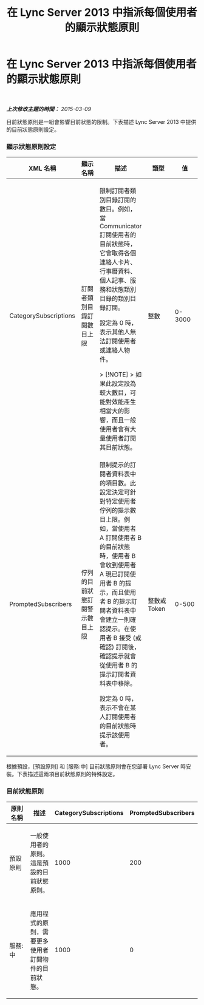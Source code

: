 ﻿---
title: 在 Lync Server 2013 中指派每個使用者的顯示狀態原則
TOCTitle: 在 Lync Server 2013 中指派每個使用者的顯示狀態原則
ms:assetid: fd1097b7-248d-4b78-8c43-456b03257c18
ms:mtpsurl: https://technet.microsoft.com/zh-tw/library/Gg182614(v=OCS.15)
ms:contentKeyID: 49292903
ms.date: 08/24/2015
mtps_version: v=OCS.15
ms.translationtype: HT
---

# 在 Lync Server 2013 中指派每個使用者的顯示狀態原則

 

_**上次修改主題的時間：** 2015-03-09_

目前狀態原則是一組會影響目前狀態的限制。下表描述 Lync Server 2013 中提供的目前狀態原則設定。

### 顯示狀態原則設定

<table>
<colgroup>
<col style="width: 20%" />
<col style="width: 20%" />
<col style="width: 20%" />
<col style="width: 20%" />
<col style="width: 20%" />
</colgroup>
<thead>
<tr class="header">
<th>XML 名稱</th>
<th>顯示名稱</th>
<th>描述</th>
<th>類型</th>
<th>值</th>
</tr>
</thead>
<tbody>
<tr class="odd">
<td><p>CategorySubscriptions</p></td>
<td><p>訂閱者類別目錄訂閱數目上限</p></td>
<td><p>限制訂閱者類別目錄訂閱的數目。例如，當 Communicator 訂閱使用者的目前狀態時，它會取得各個連絡人卡片、行事曆資料、個人記事、服務和狀態類別目錄的類別目錄訂閱。</p>
<p>設定為 0 時，表示其他人無法訂閱使用者或連絡人物件。</p>
<div class="alert">
> [!NOTE]  
> 如果此設定設為較大數目，可能對效能產生相當大的影響，而且一般使用者會有大量使用者訂閱其目前狀態。


</div></td>
<td><p>整數</p></td>
<td><p>0-3000</p></td>
</tr>
<tr class="even">
<td><p>PromptedSubscribers</p></td>
<td><p>佇列的目前狀態訂閱警示數目上限</p></td>
<td><p>限制提示的訂閱者資料表中的項目數。此設定決定可針對特定使用者佇列的提示數目上限。例如，當使用者 A 訂閱使用者 B 的目前狀態時，使用者 B 會收到使用者 A 現已訂閱使用者 B 的提示，而且使用者 B 的提示訂閱者資料表中會建立一則確認提示。在使用者 B 接受 (或確認) 訂閱後，確認提示就會從使用者 B 的提示訂閱者資料表中移除。</p>
<p>設定為 0 時，表示不會在某人訂閱使用者的目前狀態時提示該使用者。</p></td>
<td><p>整數或 Token</p></td>
<td><p>0-500</p></td>
</tr>
</tbody>
</table>


根據預設，\[預設原則\] 和 \[服務:中\] 目前狀態原則會在您部署 Lync Server 時安裝。下表描述這兩項目前狀態原則的特殊設定。

### 目前狀態原則

<table>
<colgroup>
<col style="width: 25%" />
<col style="width: 25%" />
<col style="width: 25%" />
<col style="width: 25%" />
</colgroup>
<thead>
<tr class="header">
<th>原則名稱</th>
<th>描述</th>
<th>CategorySubscriptions</th>
<th>PromptedSubscribers</th>
</tr>
</thead>
<tbody>
<tr class="odd">
<td><p>預設原則</p></td>
<td><p>一般使用者的原則。這是預設的目前狀態原則。</p></td>
<td><p>1000</p></td>
<td><p>200</p></td>
</tr>
<tr class="even">
<td><p>服務:中</p></td>
<td><p>應用程式的原則，需要更多使用者訂閱物件的目前狀態。</p></td>
<td><p>1000</p></td>
<td><p>0</p></td>
</tr>
</tbody>
</table>

